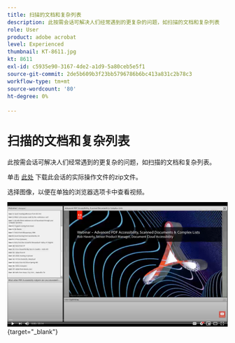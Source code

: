 ```yaml
---
title: 扫描的文档和复杂列表
description: 此按需会话可解决人们经常遇到的更复杂的问题，如扫描的文档和复杂列表
role: User
product: adobe acrobat
level: Experienced
thumbnail: KT-8611.jpg
kt: 8611
exl-id: c5935e90-3167-4de2-a1d9-5a80ceb5e5f1
source-git-commit: 2de5b609b3f23bb5796786b6bc413a831c2b78c3
workflow-type: tm+mt
source-wordcount: '80'
ht-degree: 0%

---
```


# 扫描的文档和复杂列表

此按需会话可解决人们经常遇到的更复杂的问题，如扫描的文档和复杂列表。

单击 [此处](../assets/accessibilitysession4.zip) 下载此会话的实际操作文件的zip文件。

选择图像，以便在单独的浏览器选项卡中查看视频。

[![会话4视频](../assets/Accessibilitysession4_YT.png)](https://youtu.be/RuBk6DqJBFc){target=&quot;_blank&quot;}
